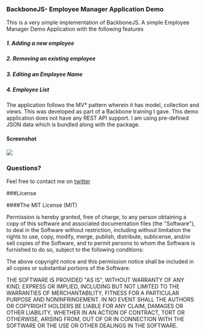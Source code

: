 ### BackboneJS- Employee Manager Application Demo
This is a very simple implementation of BackboneJS. A simple Employee Manager Demo Application with the following features

##### 1. Adding a new employee
##### 2. Removing an existing employee
##### 3. Editing an Employee Name
##### 4. Employee List

The application follows the MV* pattern wherein it has model, collection and views. This was developed as part of a Backbone training I gave.
This demo application does not have any REST API support. I am using pre-defined JSON data which is bundled along with the package.

#### Screenshot
<img src="http://jsphkhan.github.io/BackboneExamples/EmployeeManager/app_screenshot/screen.png" />

### Questions?
Feel free to contact me on [twitter](https://twitter.com/joseph_rialab)

###License

####The MIT License (MIT)

Permission is hereby granted, free of charge, to any person obtaining a copy
of this software and associated documentation files (the "Software"), to deal
in the Software without restriction, including without limitation the rights
to use, copy, modify, merge, publish, distribute, sublicense, and/or sell
copies of the Software, and to permit persons to whom the Software is
furnished to do so, subject to the following conditions:

The above copyright notice and this permission notice shall be included in
all copies or substantial portions of the Software.

THE SOFTWARE IS PROVIDED "AS IS", WITHOUT WARRANTY OF ANY KIND, EXPRESS OR
IMPLIED, INCLUDING BUT NOT LIMITED TO THE WARRANTIES OF MERCHANTABILITY,
FITNESS FOR A PARTICULAR PURPOSE AND NONINFRINGEMENT. IN NO EVENT SHALL THE
AUTHORS OR COPYRIGHT HOLDERS BE LIABLE FOR ANY CLAIM, DAMAGES OR OTHER
LIABILITY, WHETHER IN AN ACTION OF CONTRACT, TORT OR OTHERWISE, ARISING FROM,
OUT OF OR IN CONNECTION WITH THE SOFTWARE OR THE USE OR OTHER DEALINGS IN
THE SOFTWARE.


